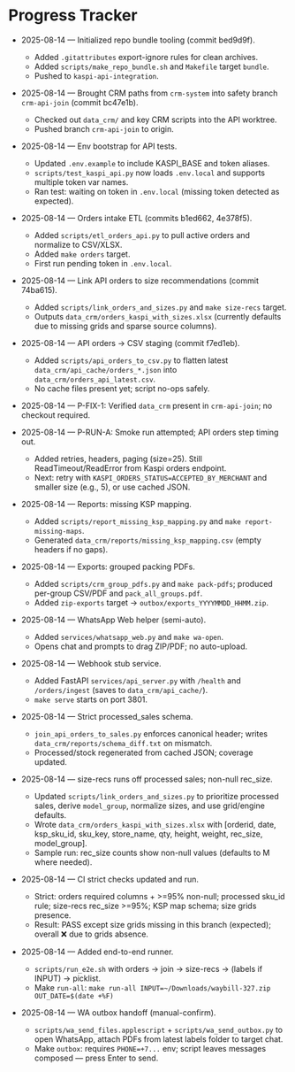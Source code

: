 # Progress Tracker

- 2025-08-14 — Initialized repo bundle tooling (commit bed9d9f).
  - Added `.gitattributes` export-ignore rules for clean archives.
  - Added `scripts/make_repo_bundle.sh` and `Makefile` target `bundle`.
  - Pushed to `kaspi-api-integration`.
 
- 2025-08-14 — Brought CRM paths from `crm-system` into safety branch `crm-api-join` (commit bc47e1b).
  - Checked out `data_crm/` and key CRM scripts into the API worktree.
  - Pushed branch `crm-api-join` to origin.

- 2025-08-14 — Env bootstrap for API tests.
  - Updated `.env.example` to include KASPI_BASE and token aliases.
  - `scripts/test_kaspi_api.py` now loads `.env.local` and supports multiple token var names.
  - Ran test: waiting on token in `.env.local` (missing token detected as expected).

- 2025-08-14 — Orders intake ETL (commits b1ed662, 4e378f5).
  - Added `scripts/etl_orders_api.py` to pull active orders and normalize to CSV/XLSX.
  - Added `make orders` target.
  - First run pending token in `.env.local`.

- 2025-08-14 — Link API orders to size recommendations (commit 74ba615).
  - Added `scripts/link_orders_and_sizes.py` and `make size-recs` target.
  - Outputs `data_crm/orders_kaspi_with_sizes.xlsx` (currently defaults due to missing grids and sparse source columns).

- 2025-08-14 — API orders → CSV staging (commit f7ed1eb).
  - Added `scripts/api_orders_to_csv.py` to flatten latest `data_crm/api_cache/orders_*.json` into `data_crm/orders_api_latest.csv`.
  - No cache files present yet; script no-ops safely.

- 2025-08-14 — P-FIX-1: Verified `data_crm` present in `crm-api-join`; no checkout required.

- 2025-08-14 — P-RUN-A: Smoke run attempted; API orders step timing out.
  - Added retries, headers, paging (size=25). Still ReadTimeout/ReadError from Kaspi orders endpoint.
  - Next: retry with `KASPI_ORDERS_STATUS=ACCEPTED_BY_MERCHANT` and smaller size (e.g., 5), or use cached JSON.

- 2025-08-14 — Reports: missing KSP mapping.
  - Added `scripts/report_missing_ksp_mapping.py` and `make report-missing-maps`.
  - Generated `data_crm/reports/missing_ksp_mapping.csv` (empty headers if no gaps).

- 2025-08-14 — Exports: grouped packing PDFs.
  - Added `scripts/crm_group_pdfs.py` and `make pack-pdfs`; produced per-group CSV/PDF and `pack_all_groups.pdf`.
  - Added `zip-exports` target → `outbox/exports_YYYYMMDD_HHMM.zip`.

- 2025-08-14 — WhatsApp Web helper (semi-auto).
  - Added `services/whatsapp_web.py` and `make wa-open`.
  - Opens chat and prompts to drag ZIP/PDF; no auto-upload.

- 2025-08-14 — Webhook stub service.
  - Added FastAPI `services/api_server.py` with `/health` and `/orders/ingest` (saves to `data_crm/api_cache/`).
  - `make serve` starts on port 3801.

- 2025-08-14 — Strict processed_sales schema.
  - `join_api_orders_to_sales.py` enforces canonical header; writes `data_crm/reports/schema_diff.txt` on mismatch.
  - Processed/stock regenerated from cached JSON; coverage updated.

- 2025-08-14 — size-recs runs off processed sales; non-null rec_size.
  - Updated `scripts/link_orders_and_sizes.py` to prioritize processed sales, derive `model_group`, normalize sizes, and use grid/engine defaults.
  - Wrote `data_crm/orders_kaspi_with_sizes.xlsx` with [orderid, date, ksp_sku_id, sku_key, store_name, qty, height, weight, rec_size, model_group].
  - Sample run: rec_size counts show non-null values (defaults to M where needed).

- 2025-08-14 — CI strict checks updated and run.
  - Strict: orders required columns + >=95% non-null; processed sku_id rule; size-recs rec_size >=95%; KSP map schema; size grids presence.
  - Result: PASS except size grids missing in this branch (expected); overall ❌ due to grids absence.

- 2025-08-14 — Added end-to-end runner.
  - `scripts/run_e2e.sh` with orders → join → size-recs → (labels if INPUT) → picklist.
  - Make `run-all`: `make run-all INPUT=~/Downloads/waybill-327.zip OUT_DATE=$(date +%F)`

- 2025-08-14 — WA outbox handoff (manual-confirm).
  - `scripts/wa_send_files.applescript` + `scripts/wa_send_outbox.py` to open WhatsApp, attach PDFs from latest labels folder to target chat.
  - Make `outbox`: requires `PHONE=+7...` env; script leaves messages composed — press Enter to send.
